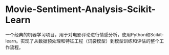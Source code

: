 # Movie-Sentiment-Analysis-Scikit-Learn
一个经典的机器学习项目，用于对电影评论进行情感分析，使用Python和Scikit-learn。实现了从数据预处理和特征工程（词袋模型）到模型训练和评估的整个工作流程。
